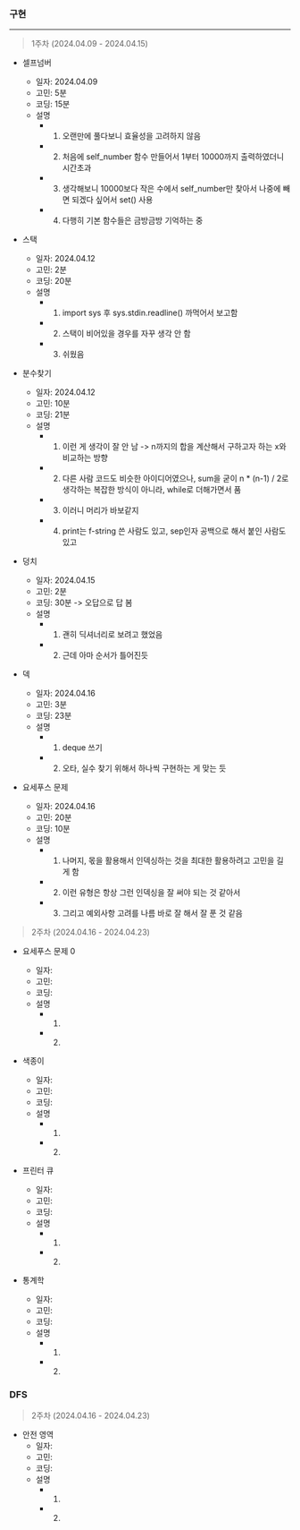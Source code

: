 ### 구현
-----------------
> 1주차 (2024.04.09 - 2024.04.15)
- 셀프넘버
    - 일자: 2024.04.09
    - 고민: 5분
    - 코딩: 15분
    - 설명
        - 1. 오랜만에 풀다보니 효율성을 고려하지 않음
        - 2. 처음에 self_number 함수 만들어서 1부터 10000까지 출력하였더니 시간초과
        - 3. 생각해보니 10000보다 작은 수에서 self_number만 찾아서 나중에 빼면 되겠다 싶어서 set() 사용
        - 4. 다행히 기본 함수들은 금방금방 기억하는 중
        
- 스택
    - 일자: 2024.04.12
    - 고민: 2분
    - 코딩: 20분
    - 설명
        - 1. import sys 후 sys.stdin.readline() 까먹어서 보고함
        - 2. 스택이 비어있을 경우를 자꾸 생각 안 함
        - 3. 쉬웠음


- 분수찾기
    - 일자: 2024.04.12
    - 고민: 10분
    - 코딩: 21분
    - 설명
        - 1. 이런 게 생각이 잘 안 남 -> n까지의 합을 계산해서 구하고자 하는 x와 비교하는 방향
        - 2. 다른 사람 코드도 비슷한 아이디어였으나, sum을 굳이 n * (n-1) / 2로 생각하는 복잡한 방식이 아니라, while로 더해가면서 품
        - 3. 이러니 머리가 바보같지
        - 4. print는 f-string 쓴 사람도 있고, sep인자 공백으로 해서 붙인 사람도 있고


- 덩치
    - 일자: 2024.04.15
    - 고민: 2분
    - 코딩: 30분 -> 오답으로 답 봄
    - 설명
        - 1. 괜히 딕셔너리로 보려고 했었음
        - 2. 근데 아마 순서가 틀어진듯


- 덱
    - 일자: 2024.04.16
    - 고민: 3분
    - 코딩: 23분
    - 설명
        - 1. deque 쓰기
        - 2. 오타, 실수 찾기 위해서 하나씩 구현하는 게 맞는 듯


- 요세푸스 문제
    - 일자: 2024.04.16
    - 고민: 20분
    - 코딩: 10분
    - 설명
        - 1. 나머지, 몫을 활용해서 인덱싱하는 것을 최대한 활용하려고 고민을 길게 함
        - 2. 이런 유형은 항상 그런 인덱싱을 잘 써야 되는 것 같아서
        - 3. 그리고 예외사항 고려를 나름 바로 잘 해서 잘 푼 것 같음


> 2주차 (2024.04.16 - 2024.04.23)
- 요세푸스 문제 0
    - 일자:
    - 고민:
    - 코딩:
    - 설명
        - 1.
        - 2.


- 색종이
    - 일자:
    - 고민:
    - 코딩:
    - 설명
        - 1.
        - 2.


- 프린터 큐
    - 일자:
    - 고민:
    - 코딩:
    - 설명
        - 1.
        - 2.


- 통계학
    - 일자:
    - 고민:
    - 코딩:
    - 설명
        - 1.
        - 2.



### DFS
> 2주차 (2024.04.16 - 2024.04.23)
- 안전 영역
    - 일자:
    - 고민:
    - 코딩:
    - 설명
        - 1.
        - 2.

